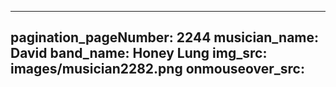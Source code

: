 ------
pagination_pageNumber: 2244
musician_name: David
band_name: Honey Lung
img_src: images/musician2282.png
onmouseover_src: 
------